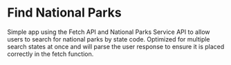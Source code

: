 # Find National Parks

Simple app using the Fetch API and National Parks Service API to allow users to search for national parks by state code. Optimized for multiple search states at once and will parse the user response to ensure it is placed correctly in the fetch function.